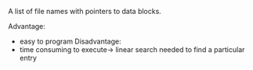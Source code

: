 A list of file names with pointers to data blocks.

Advantage:
- easy to program
Disadvantage:
- time consuming to execute-> linear search needed to find a particular entry
